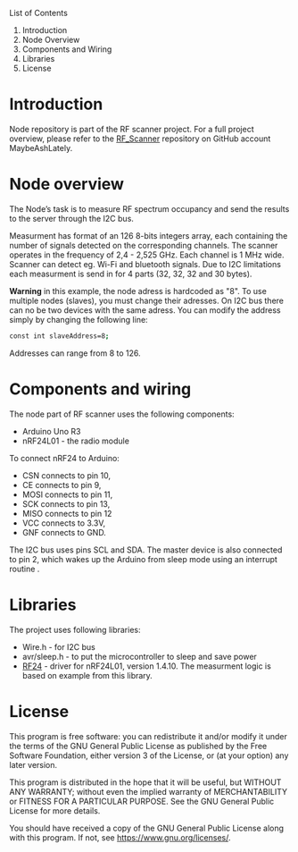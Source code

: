 List of Contents
1. Introduction
2. Node Overview
3. Components and Wiring
4. Libraries
5. License
 
# Introduction

Node repository is part of the RF scanner project. For a full project overview, please refer to the [RF_Scanner](https://github.com/MaybeAshLately/RF_Scanner) repository on GitHub account MaybeAshLately. 

# Node overview
The Node’s task is to measure RF spectrum occupancy and send the results to the server through the I2C bus.

Measurment has format of an 126 8-bits integers array, each containing the number of signals detected on the corresponding channels. The scanner operates in the frequency of 2,4 - 2,525 GHz. Each channel is 1 MHz wide. Scanner can detect eg. Wi-Fi and bluetooth signals. Due to I2C limitations each measurment is send in for 4 parts (32, 32, 32 and 30 bytes).

**Warning** in this example, the node adress is hardcoded as "8". To use multiple nodes (slaves), you must change their adresses. On I2C bus there can no be two devices with the same adress. You can modify the address simply by changing the following line:

```bash
const int slaveAddress=8;
```
Addresses can range from 8 to 126.

# Components and wiring 
The node part of RF scanner uses the following components:
- Arduino Uno R3
- nRF24L01 - the radio module

To connect nRF24 to Arduino: 
- CSN connects to pin 10, 
- CE connects to pin 9, 
- MOSI connects to pin 11, 
- SCK connects to pin 13, 
- MISO connects to pin 12
- VCC connects to 3.3V,
- GNF connects to GND.


The I2C bus uses pins SCL and SDA. The master device is also connected to pin 2, which wakes up the Arduino from sleep mode using an interrupt routine . 

# Libraries
The project uses following libraries:
- Wire.h - for I2C bus
- avr/sleep.h - to put the microcontroller to sleep and save power
- [RF24](https://github.com/nRF24/RF24) - driver for nRF24L01, version 1.4.10. The measurment logic is based on example from this library. 

# License 
This program is free software: you can redistribute it and/or modify it under the terms of the GNU General Public License as published by the Free Software Foundation, either version 3 of the License, or (at your option) any later version.

This program is distributed in the hope that it will be useful, but WITHOUT ANY WARRANTY; without even the implied warranty of MERCHANTABILITY or FITNESS FOR A PARTICULAR PURPOSE. See the GNU General Public License for more details.

You should have received a copy of the GNU General Public License along with this program. If not, see https://www.gnu.org/licenses/.

